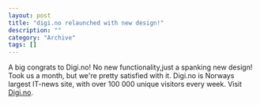 ```yaml
--- 
layout: post 
title: "digi.no relaunched with new design!"
description: ""
category: "Archive"
tags: []
---  
```

A big congrats to Digi.no! No new functionality,just a spanking new design! Took us a month, but we're pretty satisfied with it.
 Digi.no is Norways largest IT-news site, with over 100 000 unique visitors every week.
 Visit <a href="http://www.digi.no">Digi.no</a>.

